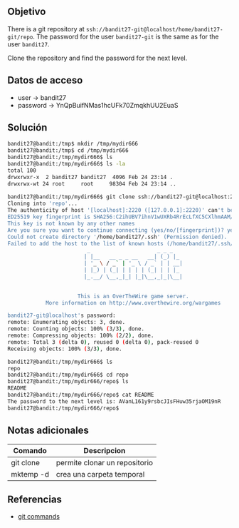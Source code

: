 ## Objetivo
There is a git repository at `ssh://bandit27-git@localhost/home/bandit27-git/repo`. The password for the user `bandit27-git` is the same as for the user `bandit27`.

Clone the repository and find the password for the next level.

## Datos de acceso
+ user -> bandit27
+ password -> YnQpBuifNMas1hcUFk70ZmqkhUU2EuaS


## Solución
``` bash
bandit27@bandit:/tmp$ mkdir /tmp/mydir666
bandit27@bandit:/tmp$ cd /tmp/mydir666
bandit27@bandit:/tmp/mydir666$ ls
bandit27@bandit:/tmp/mydir666$ ls -la
total 100
drwxrwxr-x  2 bandit27 bandit27  4096 Feb 24 23:14 .
drwxrwx-wt 24 root     root     98304 Feb 24 23:14 ..
 
bandit27@bandit:/tmp/mydir666$ git clone ssh://bandit27-git@localhost:2220/home/bandit27-git/repo
Cloning into 'repo'...
The authenticity of host '[localhost]:2220 ([127.0.0.1]:2220)' can't be established.
ED25519 key fingerprint is SHA256:C2ihUBV7ihnV1wUXRb4RrEcLfXC5CXlhmAAM/urerLY.
This key is not known by any other names
Are you sure you want to continue connecting (yes/no/[fingerprint])? yes
Could not create directory '/home/bandit27/.ssh' (Permission denied).
Failed to add the host to the list of known hosts (/home/bandit27/.ssh/known_hosts).
                         _                     _ _ _   
                        | |__   __ _ _ __   __| (_) |_ 
                        | '_ \ / _` | '_ \ / _` | | __|
                        | |_) | (_| | | | | (_| | | |_ 
                        |_.__/ \__,_|_| |_|\__,_|_|\__|
                                                       

                      This is an OverTheWire game server. 
            More information on http://www.overthewire.org/wargames

bandit27-git@localhost's password: 
remote: Enumerating objects: 3, done.
remote: Counting objects: 100% (3/3), done.
remote: Compressing objects: 100% (2/2), done.
remote: Total 3 (delta 0), reused 0 (delta 0), pack-reused 0
Receiving objects: 100% (3/3), done.

bandit27@bandit:/tmp/mydir666$ ls
repo
bandit27@bandit:/tmp/mydir666$ cd repo
bandit27@bandit:/tmp/mydir666/repo$ ls
README
bandit27@bandit:/tmp/mydir666/repo$ cat README 
The password to the next level is: AVanL161y9rsbcJIsFHuw35rjaOM19nR
bandit27@bandit:/tmp/mydir666/repo$ 


```
## Notas adicionales
|Comando | Descripcion |
|------------ | ------------|
| git clone | permite clonar un repositorio  |
|mktemp -d| crea una carpeta temporal|



## Referencias
+ [git commands](https://www.atlassian.com/git/glossary)
